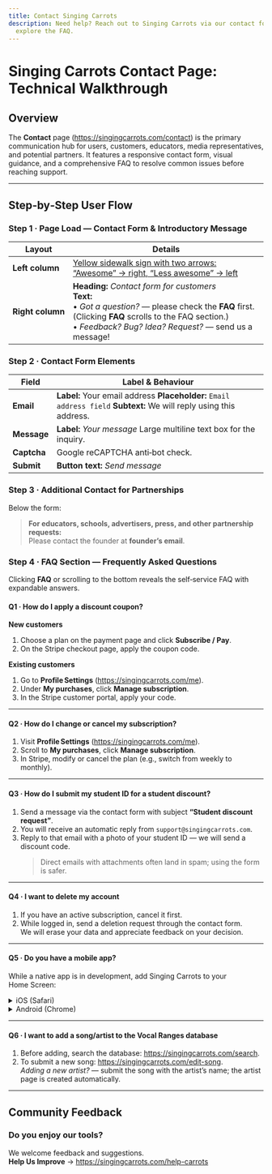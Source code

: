 ```yaml
---
title: Contact Singing Carrots
description: Need help? Reach out to Singing Carrots via our contact form or
  explore the FAQ.
---
```

# Singing Carrots Contact Page: Technical Walkthrough

## Overview
The **Contact** page (<https://singingcarrots.com/contact>) is the primary communication hub for users, customers, educators, media representatives, and potential partners. It features a responsive contact form, visual guidance, and a comprehensive FAQ to resolve common issues before reaching support.

---

## Step‑by‑Step User Flow

### Step 1 · Page Load — Contact Form & Introductory Message
| Layout | Details |
|--------|---------|
| **Left column** | [Yellow sidewalk sign with two arrows: “Awesome” → right, “Less awesome” → left](#) |
| **Right column** | **Heading:** *Contact form for customers*<br>**Text:**<br>• *Got a question?* — please check the **FAQ** first. (Clicking **FAQ** scrolls to the FAQ section.)<br>• *Feedback? Bug? Idea? Request?* — send us a message! |

### Step 2 · Contact Form Elements
| Field | Label & Behaviour |
|-------|------------------|
| **Email** | **Label:** Your email address **Placeholder:** `Email address field`  **Subtext:** We will reply using this address. |
| **Message** | **Label:** *Your message* Large multiline text box for the inquiry. |
| **Captcha** | Google reCAPTCHA anti‑bot check. |
| **Submit** | **Button text:** *Send message* |

### Step 3 · Additional Contact for Partnerships
Below the form:  
> **For educators, schools, advertisers, press, and other partnership requests:**  
> Please contact the founder at **founder’s email**.

### Step 4 · FAQ Section — Frequently Asked Questions
Clicking **FAQ** or scrolling to the bottom reveals the self‑service FAQ with expandable answers.

#### Q1 · How do I apply a discount coupon?
**New customers**
1. Choose a plan on the payment page and click **Subscribe / Pay**.  
2. On the Stripe checkout page, apply the coupon code.

**Existing customers**
1. Go to **Profile Settings** (<https://singingcarrots.com/me>).  
2. Under **My purchases**, click **Manage subscription**.  
3. In the Stripe customer portal, apply your code.

---

#### Q2 · How do I change or cancel my subscription?
1. Visit **Profile Settings** (<https://singingcarrots.com/me>).  
2. Scroll to **My purchases**, click **Manage subscription**.  
3. In Stripe, modify or cancel the plan (e.g., switch from weekly to monthly).

---

#### Q3 · How do I submit my student ID for a student discount?
1. Send a message via the contact form with subject **“Student discount request”**.  
2. You will receive an automatic reply from `support@singingcarrots.com`.  
3. Reply to that email with a photo of your student ID — we will send a discount code.  
   > Direct emails with attachments often land in spam; using the form is safer.

---

#### Q4 · I want to delete my account
1. If you have an active subscription, cancel it first.  
2. While logged in, send a deletion request through the contact form.  
   We will erase your data and appreciate feedback on your decision.

---

#### Q5 · Do you have a mobile app?
While a native app is in development, add Singing Carrots to your Home Screen:

<details>
<summary>iOS (Safari)</summary>

1. Tap the **Share** icon in the bottom toolbar.  
2. Select **Add to Home Screen**.

</details>

<details>
<summary>Android (Chrome)</summary>

1. Tap the **⋮** (three‑dots) menu in the top‑right corner.  
2. Select **Add to Home screen**.

</details>

---

#### Q6 · I want to add a song/artist to the Vocal Ranges database
1. Before adding, search the database: <https://singingcarrots.com/search>.  
2. To submit a new song: <https://singingcarrots.com/edit-song>.  
   *Adding a new artist?* — submit the song with the artist’s name; the artist page is created automatically.

---

## Community Feedback
### Do you enjoy our tools?
We welcome feedback and suggestions.  
**Help Us Improve** → <https://singingcarrots.com/help-carrots>
